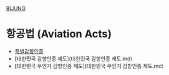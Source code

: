 [BIJUNG](../index.md)
# 항공법 (Aviation Acts)

- [특별감항인증](특별감항인증.md)
- [대한민국 감항인증 제도](대한민국 감항인증 제도.md)
- [대한민국 무인기 감항인증 제도](대한민국 무인기 감항인증 제도.md)
